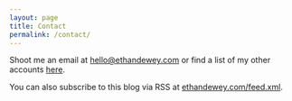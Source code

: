 ```yaml
---
layout: page
title: Contact
permalink: /contact/
---
```


Shoot me an email at [hello@ethandewey.com](mailto:hello@ethandewey.com) or find a list of my other accounts [here](https://ethandewey.com/linklist/).


You can also subscribe to this blog via RSS at [ethandewey.com/feed.xml](https://ethandewey.com/feed.xml).
